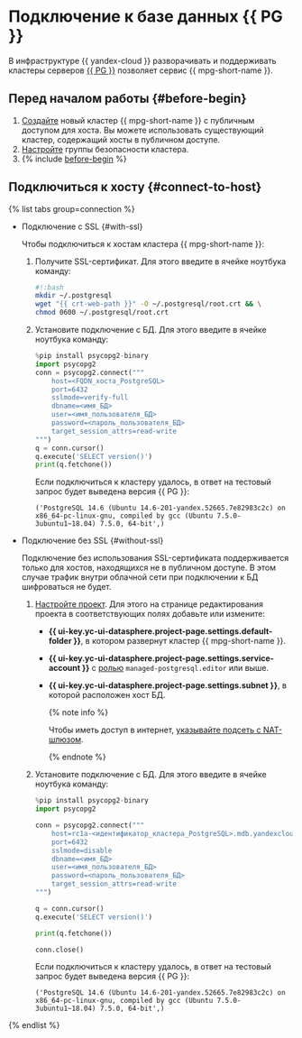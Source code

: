 # Подключение к базе данных {{ PG }}

В инфраструктуре {{ yandex-cloud }} разворачивать и поддерживать кластеры серверов [{{ PG }}](https://www.postgresql.org/) позволяет сервис {{ mpg-short-name }}.

## Перед началом работы {#before-begin}

1. [Создайте](../../../managed-postgresql/operations/cluster-create.md) новый кластер {{ mpg-short-name }} с публичным доступом для хоста. Вы можете использовать существующий кластер, содержащий хосты в публичном доступе.
1. [Настройте](../../../managed-postgresql/operations/connect.md#configuring-security-groups) группы безопасности кластера.
1. {% include [before-begin](../../../_includes/datasphere/ui-before-begin.md) %}

## Подключиться к хосту {#connect-to-host}

{% list tabs group=connection %}

- Подключение с SSL {#with-ssl}

  Чтобы подключиться к хостам кластера {{ mpg-short-name }}:

  1. Получите SSL-сертификат. Для этого введите в ячейке ноутбука команду:

      ```bash
      #!:bash
      mkdir ~/.postgresql
      wget "{{ crt-web-path }}" -O ~/.postgresql/root.crt && \
      chmod 0600 ~/.postgresql/root.crt
      ```

  1. Установите подключение с БД. Для этого введите в ячейке ноутбука команду:

      ```python
      %pip install psycopg2-binary
      import psycopg2
      conn = psycopg2.connect("""
          host=<FQDN_хоста_PostgreSQL>
          port=6432
          sslmode=verify-full
          dbname=<имя_БД>
          user=<имя_пользователя_БД>
          password=<пароль_пользователя_БД>
          target_session_attrs=read-write
      """)
      q = conn.cursor()
      q.execute('SELECT version()')
      print(q.fetchone())
      ```

      Если подключиться к кластеру удалось, в ответ на тестовый запрос будет выведена версия {{ PG }}:

      ```text
      ('PostgreSQL 14.6 (Ubuntu 14.6-201-yandex.52665.7e82983c2c) on x86_64-pc-linux-gnu, compiled by gcc (Ubuntu 7.5.0-3ubuntu1~18.04) 7.5.0, 64-bit',)
      ```

- Подключение без SSL {#without-ssl}

  Подключение без использования SSL-сертификата поддерживается только для хостов, находящихся не в публичном доступе. В этом случае трафик внутри облачной сети при подключении к БД шифроваться не будет.

  1. [Настройте проект](../../operations/projects/update.md). Для этого на странице редактирования проекта в соответствующих полях добавьте или измените:

     * **{{ ui-key.yc-ui-datasphere.project-page.settings.default-folder }}**, в котором развернут кластер {{ mpg-short-name }}.
     * **{{ ui-key.yc-ui-datasphere.project-page.settings.service-account }}** с [ролью](../../../managed-postgresql/security/index.md#required-roles) `managed-postgresql.editor` или выше.
     * **{{ ui-key.yc-ui-datasphere.project-page.settings.subnet }}**, в которой расположен хост БД.

       {% note info %}

       Чтобы иметь доступ в интернет, [указывайте подсеть с NAT-шлюзом](../../../vpc/operations/create-nat-gateway.md).

       {% endnote %}

  1. Установите подключение с БД. Для этого введите в ячейке ноутбука команду:

      ```python
      %pip install psycopg2-binary
      import psycopg2

      conn = psycopg2.connect("""
          host=rc1a-<идентификатор_кластера_PostgreSQL>.mdb.yandexcloud.net
          port=6432
          sslmode=disable
          dbname=<имя_БД>
          user=<имя_пользователя_БД>
          password=<пароль_пользователя_БД>
          target_session_attrs=read-write
      """)

      q = conn.cursor()
      q.execute('SELECT version()')

      print(q.fetchone())

      conn.close()
      ```

      Если подключиться к кластеру удалось, в ответ на тестовый запрос будет выведена версия {{ PG }}:

      ```text
      ('PostgreSQL 14.6 (Ubuntu 14.6-201-yandex.52665.7e82983c2c) on x86_64-pc-linux-gnu, compiled by gcc (Ubuntu 7.5.0-3ubuntu1~18.04) 7.5.0, 64-bit',)
      ```

{% endlist %}
